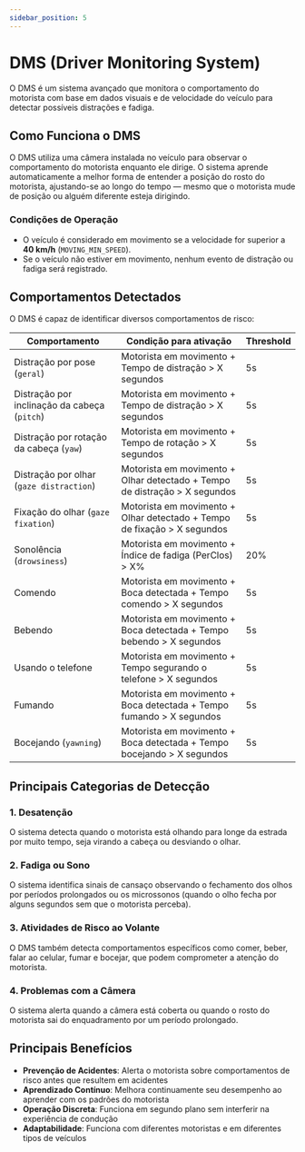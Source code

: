 ```yaml
---
sidebar_position: 5
---
```


# DMS (Driver Monitoring System)

O DMS é um sistema avançado que monitora o comportamento do motorista com base em dados visuais e de velocidade do veículo para detectar possíveis distrações e fadiga.

## Como Funciona o DMS

O DMS utiliza uma câmera instalada no veículo para observar o comportamento do motorista enquanto ele dirige. O sistema aprende automaticamente a melhor forma de entender a posição do rosto do motorista, ajustando-se ao longo do tempo — mesmo que o motorista mude de posição ou alguém diferente esteja dirigindo.

### Condições de Operação

- O veículo é considerado em movimento se a velocidade for superior a **40 km/h** (`MOVING_MIN_SPEED`).
- Se o veículo não estiver em movimento, nenhum evento de distração ou fadiga será registrado.

## Comportamentos Detectados

O DMS é capaz de identificar diversos comportamentos de risco:

| **Comportamento** | **Condição para ativação** | **Threshold** |
|-------------------|----------------------------|---------------|
| Distração por pose (`geral`) | Motorista em movimento + Tempo de distração > X segundos | 5s |
| Distração por inclinação da cabeça (`pitch`) | Motorista em movimento + Tempo de distração > X segundos | 5s |
| Distração por rotação da cabeça (`yaw`) | Motorista em movimento + Tempo de rotação > X segundos | 5s |
| Distração por olhar (`gaze distraction`) | Motorista em movimento + Olhar detectado + Tempo de distração > X segundos | 5s |
| Fixação do olhar (`gaze fixation`) | Motorista em movimento + Olhar detectado + Tempo de fixação > X segundos | 5s |
| Sonolência (`drowsiness`) | Motorista em movimento + Índice de fadiga (PerClos) > X% | 20% |
| Comendo | Motorista em movimento + Boca detectada + Tempo comendo > X segundos | 5s |
| Bebendo | Motorista em movimento + Boca detectada + Tempo bebendo > X segundos | 5s |
| Usando o telefone | Motorista em movimento + Tempo segurando o telefone > X segundos | 5s |
| Fumando | Motorista em movimento + Boca detectada + Tempo fumando > X segundos | 5s |
| Bocejando (`yawning`) | Motorista em movimento + Boca detectada + Tempo bocejando > X segundos | 5s |

## Principais Categorias de Detecção

### 1. Desatenção
O sistema detecta quando o motorista está olhando para longe da estrada por muito tempo, seja virando a cabeça ou desviando o olhar.

### 2. Fadiga ou Sono
O sistema identifica sinais de cansaço observando o fechamento dos olhos por períodos prolongados ou os microssonos (quando o olho fecha por alguns segundos sem que o motorista perceba).

### 3. Atividades de Risco ao Volante
O DMS também detecta comportamentos específicos como comer, beber, falar ao celular, fumar e bocejar, que podem comprometer a atenção do motorista.

### 4. Problemas com a Câmera
O sistema alerta quando a câmera está coberta ou quando o rosto do motorista sai do enquadramento por um período prolongado.

## Principais Benefícios

- **Prevenção de Acidentes**: Alerta o motorista sobre comportamentos de risco antes que resultem em acidentes
- **Aprendizado Contínuo**: Melhora continuamente seu desempenho ao aprender com os padrões do motorista
- **Operação Discreta**: Funciona em segundo plano sem interferir na experiência de condução
- **Adaptabilidade**: Funciona com diferentes motoristas e em diferentes tipos de veículos 